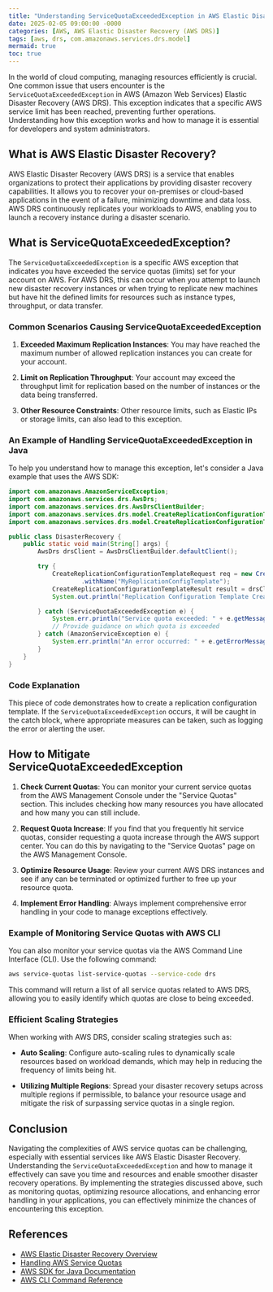 ```yaml
---
title: "Understanding ServiceQuotaExceededException in AWS Elastic Disaster Recovery"
date: 2025-02-05 09:00:00 -0000
categories: [AWS, AWS Elastic Disaster Recovery (AWS DRS)]
tags: [aws, drs, com.amazonaws.services.drs.model]
mermaid: true
toc: true
---
```



In the world of cloud computing, managing resources efficiently is crucial. One common issue that users encounter is the `ServiceQuotaExceededException` in AWS (Amazon Web Services) Elastic Disaster Recovery (AWS DRS). This exception indicates that a specific AWS service limit has been reached, preventing further operations. Understanding how this exception works and how to manage it is essential for developers and system administrators. 

## What is AWS Elastic Disaster Recovery?

AWS Elastic Disaster Recovery (AWS DRS) is a service that enables organizations to protect their applications by providing disaster recovery capabilities. It allows you to recover your on-premises or cloud-based applications in the event of a failure, minimizing downtime and data loss. AWS DRS continuously replicates your workloads to AWS, enabling you to launch a recovery instance during a disaster scenario.

## What is ServiceQuotaExceededException?

The `ServiceQuotaExceededException` is a specific AWS exception that indicates you have exceeded the service quotas (limits) set for your account on AWS. For AWS DRS, this can occur when you attempt to launch new disaster recovery instances or when trying to replicate new machines but have hit the defined limits for resources such as instance types, throughput, or data transfer.

### Common Scenarios Causing ServiceQuotaExceededException

1. **Exceeded Maximum Replication Instances**: You may have reached the maximum number of allowed replication instances you can create for your account.
   
2. **Limit on Replication Throughput**: Your account may exceed the throughput limit for replication based on the number of instances or the data being transferred.

3. **Other Resource Constraints**: Other resource limits, such as Elastic IPs or storage limits, can also lead to this exception.

### An Example of Handling ServiceQuotaExceededException in Java

To help you understand how to manage this exception, let's consider a Java example that uses the AWS SDK:

```java
import com.amazonaws.AmazonServiceException;
import com.amazonaws.services.drs.AwsDrs;
import com.amazonaws.services.drs.AwsDrsClientBuilder;
import com.amazonaws.services.drs.model.CreateReplicationConfigurationTemplateRequest;
import com.amazonaws.services.drs.model.CreateReplicationConfigurationTemplateResult;

public class DisasterRecovery {
    public static void main(String[] args) {
        AwsDrs drsClient = AwsDrsClientBuilder.defaultClient();

        try {
            CreateReplicationConfigurationTemplateRequest req = new CreateReplicationConfigurationTemplateRequest()
                    .withName("MyReplicationConfigTemplate");
            CreateReplicationConfigurationTemplateResult result = drsClient.createReplicationConfigurationTemplate(req);
            System.out.println("Replication Configuration Template Created: " + result.getReplicationConfigurationTemplateID());

        } catch (ServiceQuotaExceededException e) {
            System.err.println("Service quota exceeded: " + e.getMessage());
            // Provide guidance on which quota is exceeded
        } catch (AmazonServiceException e) {
            System.err.println("An error occurred: " + e.getErrorMessage());
        }
    }
}
```

### Code Explanation

This piece of code demonstrates how to create a replication configuration template. If the `ServiceQuotaExceededException` occurs, it will be caught in the catch block, where appropriate measures can be taken, such as logging the error or alerting the user.

## How to Mitigate ServiceQuotaExceededException

1. **Check Current Quotas**: You can monitor your current service quotas from the AWS Management Console under the "Service Quotas" section. This includes checking how many resources you have allocated and how many you can still include.

2. **Request Quota Increase**: If you find that you frequently hit service quotas, consider requesting a quota increase through the AWS support center. You can do this by navigating to the "Service Quotas" page on the AWS Management Console.

3. **Optimize Resource Usage**: Review your current AWS DRS instances and see if any can be terminated or optimized further to free up your resource quota.

4. **Implement Error Handling**: Always implement comprehensive error handling in your code to manage exceptions effectively.

### Example of Monitoring Service Quotas with AWS CLI

You can also monitor your service quotas via the AWS Command Line Interface (CLI). Use the following command:

```bash
aws service-quotas list-service-quotas --service-code drs
```

This command will return a list of all service quotas related to AWS DRS, allowing you to easily identify which quotas are close to being exceeded.

### Efficient Scaling Strategies

When working with AWS DRS, consider scaling strategies such as:

- **Auto Scaling**: Configure auto-scaling rules to dynamically scale resources based on workload demands, which may help in reducing the frequency of limits being hit.
  
- **Utilizing Multiple Regions**: Spread your disaster recovery setups across multiple regions if permissible, to balance your resource usage and mitigate the risk of surpassing service quotas in a single region.

## Conclusion

Navigating the complexities of AWS service quotas can be challenging, especially with essential services like AWS Elastic Disaster Recovery. Understanding the `ServiceQuotaExceededException` and how to manage it effectively can save you time and resources and enable smoother disaster recovery operations. By implementing the strategies discussed above, such as monitoring quotas, optimizing resource allocations, and enhancing error handling in your applications, you can effectively minimize the chances of encountering this exception.

## References

- [AWS Elastic Disaster Recovery Overview](https://aws.amazon.com/disaster-recovery/)
- [Handling AWS Service Quotas](https://docs.aws.amazon.com/servicequotas/latest/userguide/intro.html)
- [AWS SDK for Java Documentation](https://docs.aws.amazon.com/sdk-for-java/latest/developer-guide/home.html)
- [AWS CLI Command Reference](https://docs.aws.amazon.com/cli/latest/reference/index.html)